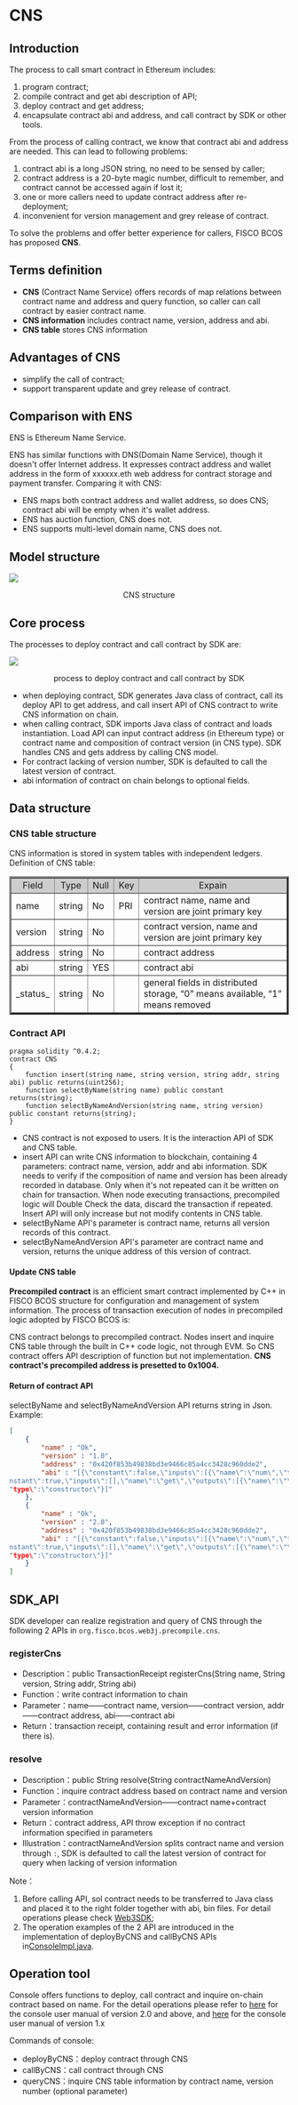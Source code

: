 # CNS

## Introduction

The process to call smart contract in Ethereum includes:
1. program contract;
2. compile contract and get abi description of API;
3. deploy contract and get address;
4. encapsulate contract abi and address, and call contract by SDK or other tools.

From the process of calling contract, we know that contract abi and address are needed. This can lead to following problems:
1. contract abi is a long JSON string, no need to be sensed by caller;
2. contract address is a 20-byte magic number, difficult to remember, and contract cannot be accessed again if lost it;
3. one or more callers need to update contract address after re-deployment;
4. inconvenient for version management and grey release of contract.

To solve the problems and offer better experience for callers, FISCO BCOS has proposed **CNS**.

## Terms definition

- **CNS** (Contract Name Service) offers records of map relations between contract name and address and query function, so caller can call contract by easier contract name.
- **CNS information** includes contract name, version, address and abi.
- **CNS table** stores CNS information

## Advantages of CNS

- simplify the call of contract;
- support transparent update and grey release of contract.

## Comparison with ENS

ENS is Ethereum Name Service.

ENS has similar functions with DNS(Domain Name Service), though it doesn't offer Internet address. It expresses contract address and wallet address in the form of xxxxxx.eth web address for contract storage and payment transfer. Comparing it with CNS:

- ENS maps both contract address and wallet address, so does CNS; contract abi will be empty when it's wallet address.
- ENS has auction function, CNS does not.
- ENS supports multi-level domain name, CNS does not.

## Model structure

![](../../../images/contract_name_service/cns_architecture.png)

<center>CNS structure</center>

## Core process

The processes to deploy contract and call contract by SDK are:

![](../../../images/contract_name_service/deploy_and_call.png)

<center>process to deploy contract and call contract by SDK</center>

- when deploying contract, SDK generates Java class of contract, call its deploy API to get address, and call insert API of CNS contract to write CNS information on chain.
- when calling contract, SDK imports Java class of contract and loads instantiation. Load API can input contract address (in Ethereum type) or contract name and composition of contract version (in CNS type). SDK handles CNS and gets address by calling CNS model.
- For contract lacking of version number, SDK is defaulted to call the latest version of contract.
- abi information of contract on chain belongs to optional fields.

## Data structure

### CNS table structure

CNS information is stored in system tables with independent ledgers. Definition of CNS table:

<table border="3">
<tr bgcolor="#CDCDCD">
  <td><center>Field</center></td>
  <td><center>Type</center></td>
  <td><center>Null</center></td>
  <td><center>Key</center></td>
  <td><center>Expain</center></td>
</tr>
<tr><td>name</td><td>string</td><td>No</td><td>PRI</td><td>contract name, name and version are joint primary key</td></tr>
<tr><td>version</td><td>string</td><td>No</td><td></td><td>contract version, name and version are joint primary key</td></tr>
<tr><td>address</td><td>string</td><td>No</td><td></td><td>contract address</td></tr>
<tr><td>abi</td><td>string</td><td>YES</td><td></td><td>contract abi</td></tr>
<tr><td>_status_</td><td>string</td><td>No</td><td></td><td>general fields in distributed storage, “0” means available, “1” means removed</td></tr>
</table>

### Contract API

```
pragma solidity ^0.4.2;
contract CNS
{
    function insert(string name, string version, string addr, string abi) public returns(uint256);
    function selectByName(string name) public constant returns(string);
    function selectByNameAndVersion(string name, string version) public constant returns(string);
}
```

- CNS contract is not exposed to users. It is the interaction API of SDK and CNS table.
- insert API can write CNS information to blockchain, containing 4 parameters: contract name, version, addr and abi information. SDK needs to verify if the composition of name and version has been already recorded in database. Only when it's not repeated can it be written on chain for transaction. When node executing transactions, precompiled logic will Double Check the data, discard the transaction if repeated. Insert API will only increase but not modify contents in CNS table.
- selectByName API's parameter is contract name, returns all version records of this contract.
- selectByNameAndVersion API's parameter are contract name and version, returns the unique address of this version of contract.

#### Update CNS table

**Precompiled contract** is an efficient smart contract implemented by C++ in FISCO BCOS structure for configuration and management of system information. The process of transaction execution of nodes in precompiled logic adopted by FISCO BCOS is:

CNS contract belongs to precompiled contract. Nodes insert and inquire CNS table through the built in C++ code logic, not through EVM. So CNS contract offers API description of function but not implementation. **CNS contract's precompiled address is presetted to 0x1004.**

#### Return of contract API

selectByName and selectByNameAndVersion API returns string in Json. Example:
```json
[
    {
        "name" : "Ok",
        "version" : "1.0",
        "address" : "0x420f853b49838bd3e9466c85a4cc3428c960dde2",
        "abi" : "[{\"constant\":false,\"inputs\":[{\"name\":\"num\",\"type\":\"uint256\"}],\"name\":\"trans\",\"outputs\":[],\"payable\":false,\"type\":\"function\"},{\"co
nstant\":true,\"inputs\":[],\"name\":\"get\",\"outputs\":[{\"name\":\"\",\"type\":\"uint256\"}],\"payable\":false,\"type\":\"function\"},{\"inputs\":[],\"payable\":false,\
"type\":\"constructor\"}]"
    },
    {
        "name" : "Ok",
        "version" : "2.0",
        "address" : "0x420f853b49838bd3e9466c85a4cc3428c960dde2",
        "abi" : "[{\"constant\":false,\"inputs\":[{\"name\":\"num\",\"type\":\"uint256\"}],\"name\":\"trans\",\"outputs\":[],\"payable\":false,\"type\":\"function\"},{\"co
nstant\":true,\"inputs\":[],\"name\":\"get\",\"outputs\":[{\"name\":\"\",\"type\":\"uint256\"}],\"payable\":false,\"type\":\"function\"},{\"inputs\":[],\"payable\":false,\
"type\":\"constructor\"}]"
    }
]
```

## SDK_API

SDK developer can realize registration and query of CNS through the following 2 APIs in `org.fisco.bcos.web3j.precompile.cns`.

### registerCns
- Description：public TransactionReceipt registerCns(String name, String version, String addr, String abi)
- Function：write contract information to chain
- Parameter：name——contract name, version——contract version, addr——contract address, abi——contract abi
- Return：transaction receipt, containing result and error information (if there is).

### resolve
- Description：public String resolve(String contractNameAndVersion)
- Function：inquire contract address based on contract name and version
- Parameter：contractNameAndVersion——contract name+contract version information
- Return：contract address, API throw exception if no contract information specified in parameters
- Illustration：contractNameAndVersion splits contract name and version through `:`, SDK is defaulted to call the latest version of contract for query when lacking of version information

Note：
1. Before calling API, sol contract needs to be transferred to Java class and placed it to the right folder together with abi, bin files. For detail operations please check [Web3SDK](../../sdk/java_sdk.md);
2. The operation examples of the 2 API are introduced in the implementation of deployByCNS and callByCNS APIs in[ConsoleImpl.java](https://github.com/FISCO-BCOS/console/blob/master/src/main/java/console/contract/ContractImpl.java).

## Operation tool

Console offers functions to deploy, call contract and inquire on-chain contract based on name. For the detail operations please refer to [here](../../manual/console_of_java_sdk.md) for the console user manual of version 2.0 and above, and [here](../../manual/console.md) for the console user manual of version 1.x

Commands of console:

- deployByCNS：deploy contract through CNS
- callByCNS：call contract through CNS
- queryCNS：inquire CNS table information by contract name, version number (optional parameter)

